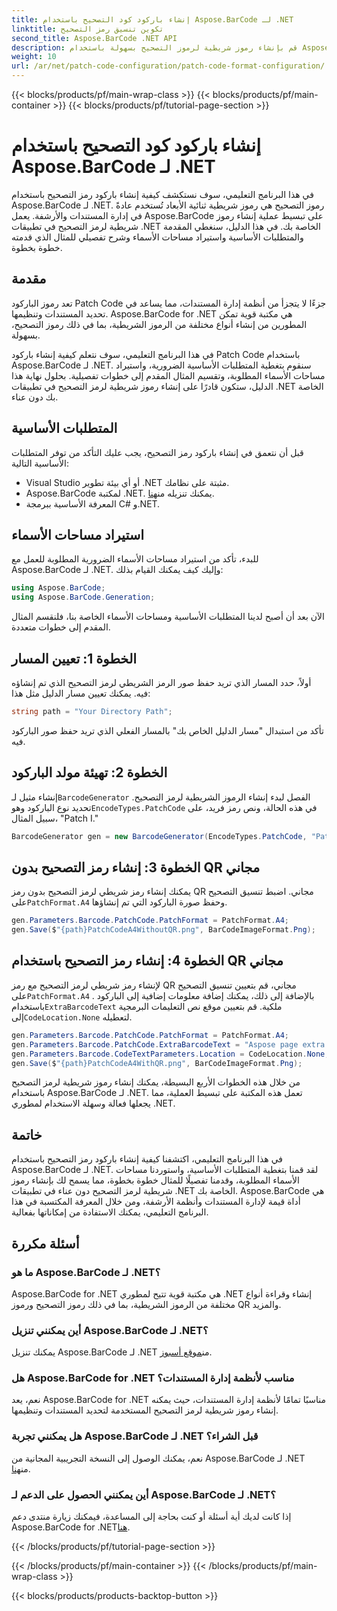 ```yaml
---
title: إنشاء باركود كود التصحيح باستخدام Aspose.BarCode لـ .NET
linktitle: تكوين تنسيق رمز التصحيح
second_title: Aspose.BarCode .NET API
description: قم بإنشاء رموز شريطية لرموز التصحيح بسهولة باستخدام Aspose.BarCode لـ .NET. تعرف على خطوات إنشاء رموز شريطية لرمز التصحيح وتحسين نظام إدارة المستندات لديك. قم بتنزيل المكتبة الآن!
weight: 10
url: /ar/net/patch-code-configuration/patch-code-format-configuration/
---
```


{{< blocks/products/pf/main-wrap-class >}}
{{< blocks/products/pf/main-container >}}
{{< blocks/products/pf/tutorial-page-section >}}

# إنشاء باركود كود التصحيح باستخدام Aspose.BarCode لـ .NET


في هذا البرنامج التعليمي، سوف نستكشف كيفية إنشاء باركود رمز التصحيح باستخدام Aspose.BarCode لـ .NET. رموز التصحيح هي رموز شريطية ثنائية الأبعاد تُستخدم عادةً في إدارة المستندات والأرشفة. يعمل Aspose.BarCode على تبسيط عملية إنشاء رموز شريطية لرمز التصحيح في تطبيقات .NET الخاصة بك. في هذا الدليل، سنغطي المقدمة والمتطلبات الأساسية واستيراد مساحات الأسماء وشرح تفصيلي للمثال الذي قدمته خطوة بخطوة.

## مقدمة

تعد رموز الباركود Patch Code جزءًا لا يتجزأ من أنظمة إدارة المستندات، مما يساعد في تحديد المستندات وتنظيمها. Aspose.BarCode for .NET هي مكتبة قوية تمكن المطورين من إنشاء أنواع مختلفة من الرموز الشريطية، بما في ذلك رموز التصحيح، بسهولة.

في هذا البرنامج التعليمي، سوف نتعلم كيفية إنشاء باركود Patch Code باستخدام Aspose.BarCode لـ .NET. سنقوم بتغطية المتطلبات الأساسية الضرورية، واستيراد مساحات الأسماء المطلوبة، وتقسيم المثال المقدم إلى خطوات تفصيلية. بحلول نهاية هذا الدليل، ستكون قادرًا على إنشاء رموز شريطية لرمز التصحيح في تطبيقات .NET الخاصة بك دون عناء.

## المتطلبات الأساسية

قبل أن نتعمق في إنشاء باركود رمز التصحيح، يجب عليك التأكد من توفر المتطلبات الأساسية التالية:

- Visual Studio أو أي بيئة تطوير .NET مثبتة على نظامك.
-  Aspose.BarCode لمكتبة .NET. يمكنك تنزيله من[هنا](https://releases.aspose.com/barcode/net/).
- المعرفة الأساسية ببرمجة C# و.NET.

## استيراد مساحات الأسماء

للبدء، تأكد من استيراد مساحات الأسماء الضرورية المطلوبة للعمل مع Aspose.BarCode لـ .NET. وإليك كيف يمكنك القيام بذلك:

```csharp
using Aspose.BarCode;
using Aspose.BarCode.Generation;
```

الآن بعد أن أصبح لدينا المتطلبات الأساسية ومساحات الأسماء الخاصة بنا، فلنقسم المثال المقدم إلى خطوات متعددة.

## الخطوة 1: تعيين المسار

أولاً، حدد المسار الذي تريد حفظ صور الرمز الشريطي لرمز التصحيح الذي تم إنشاؤه فيه. يمكنك تعيين مسار الدليل مثل هذا:

```csharp
string path = "Your Directory Path";
```

تأكد من استبدال "مسار الدليل الخاص بك" بالمسار الفعلي الذي تريد حفظ صور الباركود فيه.

## الخطوة 2: تهيئة مولد الباركود

 إنشاء مثيل لـ`BarcodeGenerator` الفصل لبدء إنشاء الرموز الشريطية لرمز التصحيح. تحديد نوع الباركود وهو`EncodeTypes.PatchCode` في هذه الحالة، ونص رمز فريد، على سبيل المثال، "Patch I."

```csharp
BarcodeGenerator gen = new BarcodeGenerator(EncodeTypes.PatchCode, "Patch I");
```

## الخطوة 3: إنشاء رمز التصحيح بدون QR مجاني

 يمكنك إنشاء رمز شريطي لرمز التصحيح بدون رمز QR مجاني. اضبط تنسيق التصحيح على`PatchFormat.A4` وحفظ صورة الباركود التي تم إنشاؤها.

```csharp
gen.Parameters.Barcode.PatchCode.PatchFormat = PatchFormat.A4;
gen.Save($"{path}PatchCodeA4WithoutQR.png", BarCodeImageFormat.Png);
```

## الخطوة 4: إنشاء رمز التصحيح باستخدام QR مجاني

 لإنشاء رمز شريطي لرمز التصحيح مع رمز QR مجاني، قم بتعيين تنسيق التصحيح على`PatchFormat.A4` . بالإضافة إلى ذلك، يمكنك إضافة معلومات إضافية إلى الباركود باستخدام`ExtraBarcodeText` ملكية. قم بتعيين موقع نص التعليمات البرمجية إلى`CodeLocation.None` لتعطيله.

```csharp
gen.Parameters.Barcode.PatchCode.PatchFormat = PatchFormat.A4;
gen.Parameters.Barcode.PatchCode.ExtraBarcodeText = "Aspose page extra info";
gen.Parameters.Barcode.CodeTextParameters.Location = CodeLocation.None;
gen.Save($"{path}PatchCodeA4WithQR.png", BarCodeImageFormat.Png);
```

من خلال هذه الخطوات الأربع البسيطة، يمكنك إنشاء رموز شريطية لرمز التصحيح باستخدام Aspose.BarCode لـ .NET. تعمل هذه المكتبة على تبسيط العملية، مما يجعلها فعالة وسهلة الاستخدام لمطوري .NET.

## خاتمة

في هذا البرنامج التعليمي، اكتشفنا كيفية إنشاء باركود رمز التصحيح باستخدام Aspose.BarCode لـ .NET. لقد قمنا بتغطية المتطلبات الأساسية، واستوردنا مساحات الأسماء المطلوبة، وقدمنا تفصيلًا للمثال خطوة بخطوة، مما يسمح لك بإنشاء رموز شريطية لرمز التصحيح دون عناء في تطبيقات .NET الخاصة بك. Aspose.BarCode هي أداة قيمة لإدارة المستندات وأنظمة الأرشفة، ومن خلال المعرفة المكتسبة في هذا البرنامج التعليمي، يمكنك الاستفادة من إمكاناتها بفعالية.

## أسئلة مكررة

### ما هو Aspose.BarCode لـ .NET؟
Aspose.BarCode for .NET هي مكتبة قوية تتيح لمطوري .NET إنشاء وقراءة أنواع مختلفة من الرموز الشريطية، بما في ذلك رموز التصحيح ورموز QR والمزيد.

### أين يمكنني تنزيل Aspose.BarCode لـ .NET؟
يمكنك تنزيل Aspose.BarCode لـ .NET من[موقع أسبوز](https://releases.aspose.com/barcode/net/).

### هل Aspose.BarCode for .NET مناسب لأنظمة إدارة المستندات؟
نعم، يعد Aspose.BarCode for .NET مناسبًا تمامًا لأنظمة إدارة المستندات، حيث يمكنه إنشاء رموز شريطية لرمز التصحيح المستخدمة لتحديد المستندات وتنظيمها.

### هل يمكنني تجربة Aspose.BarCode لـ .NET قبل الشراء؟
 نعم، يمكنك الوصول إلى النسخة التجريبية المجانية من Aspose.BarCode لـ .NET من[هنا](https://releases.aspose.com/).

### أين يمكنني الحصول على الدعم لـ Aspose.BarCode لـ .NET؟
 إذا كانت لديك أية أسئلة أو كنت بحاجة إلى المساعدة، فيمكنك زيارة منتدى دعم Aspose.BarCode for .NET[هنا](https://forum.aspose.com/c/barcode/13).

{{< /blocks/products/pf/tutorial-page-section >}}

{{< /blocks/products/pf/main-container >}}
{{< /blocks/products/pf/main-wrap-class >}}

{{< blocks/products/products-backtop-button >}}
